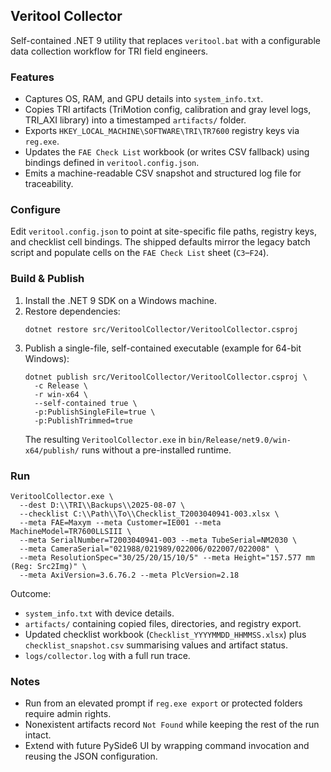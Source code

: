 ## Veritool Collector

Self-contained .NET 9 utility that replaces `veritool.bat` with a configurable data collection workflow for TRI field engineers.

### Features
- Captures OS, RAM, and GPU details into `system_info.txt`.
- Copies TRI artifacts (TriMotion config, calibration and gray level logs, TRI_AXI library) into a timestamped `artifacts/` folder.
- Exports `HKEY_LOCAL_MACHINE\SOFTWARE\TRI\TR7600` registry keys via `reg.exe`.
- Updates the `FAE Check List` workbook (or writes CSV fallback) using bindings defined in `veritool.config.json`.
- Emits a machine-readable CSV snapshot and structured log file for traceability.

### Configure
Edit `veritool.config.json` to point at site-specific file paths, registry keys, and checklist cell bindings. The shipped defaults mirror the legacy batch script and populate cells on the `FAE Check List` sheet (`C3`–`F24`).

### Build & Publish
1. Install the .NET 9 SDK on a Windows machine.
2. Restore dependencies:
   ```
   dotnet restore src/VeritoolCollector/VeritoolCollector.csproj
   ```
3. Publish a single-file, self-contained executable (example for 64-bit Windows):
   ```
   dotnet publish src/VeritoolCollector/VeritoolCollector.csproj \
     -c Release \
     -r win-x64 \
     --self-contained true \
     -p:PublishSingleFile=true \
     -p:PublishTrimmed=true
   ```
   The resulting `VeritoolCollector.exe` in `bin/Release/net9.0/win-x64/publish/` runs without a pre-installed runtime.

### Run
```
VeritoolCollector.exe \
  --dest D:\\TRI\\Backups\\2025-08-07 \
  --checklist C:\\Path\\To\\Checklist_T2003040941-003.xlsx \
  --meta FAE=Maxym --meta Customer=IE001 --meta MachineModel=TR7600LLSIII \
  --meta SerialNumber=T2003040941-003 --meta TubeSerial=NM2030 \
  --meta CameraSerial="021988/021989/022006/022007/022008" \
  --meta ResolutionSpec="30/25/20/15/10/5" --meta Height="157.577 mm (Reg: Src2Img)" \
  --meta AxiVersion=3.6.76.2 --meta PlcVersion=2.18
```

Outcome:
- `system_info.txt` with device details.
- `artifacts/` containing copied files, directories, and registry export.
- Updated checklist workbook (`Checklist_YYYYMMDD_HHMMSS.xlsx`) plus `checklist_snapshot.csv` summarising values and artifact status.
- `logs/collector.log` with a full run trace.

### Notes
- Run from an elevated prompt if `reg.exe export` or protected folders require admin rights.
- Nonexistent artifacts record `Not Found` while keeping the rest of the run intact.
- Extend with future PySide6 UI by wrapping command invocation and reusing the JSON configuration.

